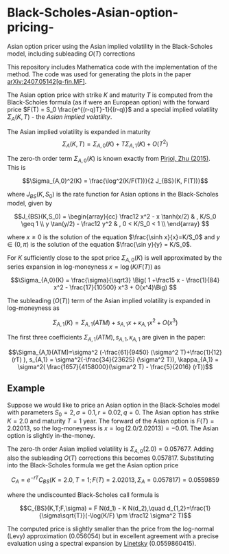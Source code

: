 # Black-Scholes-Asian-option-pricing-
Asian option pricer using the Asian implied volatility in the Black-Scholes model, including subleading $O(T)$ corrections 

This repository includes Mathematica code with the implementation of the method. The code was used for generating the plots in the paper [arXiv:2407.05142[q-fin.MF]](https://arxiv.org/abs/2407.05142). 

The Asian option price with strike $K$ and maturity $T$ is computed from the Black-Scholes formula (as if were an European option) with the forward price $F(T) = S_0 \frac{e^{(r-q)T}-1}{(r-q)}$ and a special implied volatility $\Sigma_A(K,T)$ - the *Asian implied volatility*.

The Asian implied volatility is expanded in maturity $$\Sigma_A(K,T) = \Sigma_{A,0}(K) + T \Sigma_{A,1}(K) + O(T^2)$$

The zero-th order term $\Sigma_{A,0}(K)$ is known exactly from [Pirjol, Zhu (2015)](https://arxiv.org/abs/1609.07559). This is 

$$\Sigma_{A,0}^2(K) = \frac{\log^2(K/F(T))}{2 J_{BS}(K, F(T))}$$

where $J_{BS}(K,S_0)$ is the rate function for Asian options in the Black-Scholes model, given by

$$J_{BS}(K,S_0) = 
\begin{array}{cc}
\frac12 x^2 - x \tanh(x/2) & , K/S_0 \geq 1 \\
y \tan(y/2) - \frac12 y^2  & , 0 < K/S_0 < 1 \\
\end{array}
$$

where $x\geq 0$ is the solution of the equation $\frac{\sinh x}{x}=K/S_0$ and $y\in (0,\pi)$ is the solution of the equation $\frac{\sin y}{y} = K/S_0$.

For $K$ sufficiently close to the spot price $\Sigma_{A,0}(K)$ is well approximated by the series expansion in log-moneyness $x = \log(K/F(T))$ as

$$\Sigma_{A,0}(K) = \frac{\sigma}{\sqrt3} \Big( 1 +\frac15 x - \frac{1}{84} x^2 - \frac{17}{10500} x^3 + O(x^4)\Big) $$


The subleading ($O(T)$) term of the Asian implied volatility is expanded in log-moneyness as

$$\Sigma_{A,1}(K) = \Sigma_{A,1}(ATM) + s_{A,1} x + \kappa_{A,1} x^2 + O(x^3)$$

The first three coefficients $\Sigma_{A,1}(ATM), s_{A,1}, \kappa_{A,1}$ are given in the paper: 

$$\Sigma_{A,1}(ATM)=\sigma^2 (-\frac{61}{9450} (\sigma^2 T)+\frac{1}{12} (rT) ), s_{A,1} = \sigma^2(-\frac{34}{23625} (\sigma^2 T)), \kappa_{A,1} = \sigma^2( \frac{1657}{4158000}(\sigma^2 T) - \frac{5}{2016} (rT))$$

## **Example**

Suppose we would like to price an Asian option in the Black-Scholes model with parameters $S_0=2, \sigma=0.1, r=0.02, q=0$. The Asian option has strike $K=2.0$ and maturity $T=1$ year.
The forward of the Asian option is $F(T) = 2.02013$, so the log-moneyness is $x=\log(2.0/2.02013) = -0.01$. The Asian option is slightly in-the-money.

The zero-th order Asian implied volatility is  $\Sigma_{A,0}(2.0) = 0.057677$. Adding also the subleading $O(T)$ corrections this becomes $0.057817$. Substituting into the Black-Scholes formula we get the Asian option price

$$C_A = e^{-rT} C_{BS}(K=2.0, T=1; F(T) = 2.02013,\Sigma_A=0.057817) = 0.0559859$$

where the undiscounted Black-Scholes call formula is

$$C_{BS}(K,T;F,\sigma) = F N(d_1) - K N(d_2),\quad d_{1,2}=\frac{1}{\sigma\sqrt{T}}(-\log(K/F) \pm \frac12 \sigma^2 T)$$

The computed price is slightly smaller than the price from the log-normal (Levy) approximation (0.056054) but in excellent agreement with a precise evaluation using a spectral expansion by [Linetsky](https://www.risk.net/derivatives/equity-derivatives/1530383/exotic-spectra) (0.0559860415).
